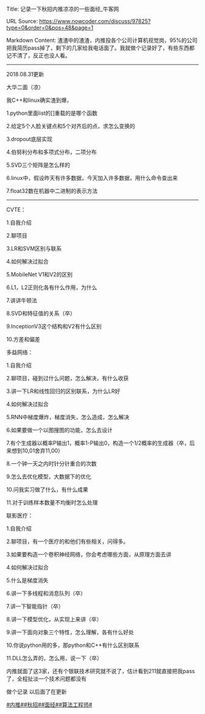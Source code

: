 Title: 记录一下秋招内推凉凉的一些面经_牛客网

URL Source: https://www.nowcoder.com/discuss/97825?type=0&order=0&pos=48&page=1

Markdown Content:
渣渣中的渣渣，内推投各个公司计算机视觉岗，95%的公司把我简历pass掉了，剩下的几家给我电话面了。我就做个记录好了，有些东西都记不清了，反正也没人看。

-------------------------------------------------------------------------------------------------

2018.08.31更新

大华二面（凉）

我C++和linux确实渣到爆，

1.python里面list的\[\]重载的是哪个函数

2.给定5个人脸关键点和5个对齐后的点，求怎么变换的

3.dropout底层实现

4.伯努利分布和多项式分布，二项分布

5.SVD三个矩阵是怎么样的

6.linux中，假设昨天有许多数据，今天加入许多数据，用什么命令查出来

7.float32数在机器中二进制的表示方法

-------------------------------------------------------------------------------------------------

CVTE：

1.自我介绍

2.聊项目

3.LR和SVM区别与联系

4.如何解决过拟合

5.MobileNet V1和V2的区别

6.L1，L2正则化各有什么作用，为什么

7.讲讲牛顿法

8.SVD和特征值的关系（卒）

9.InceptionV3这个结构和V2有什么区别

10.方差和偏差

多益网络：

1.自我介绍

2.聊项目，碰到过什么问题，怎么解决，有什么收获

3.讲一下LR和线性回归的区别联系，为什么LR好

4.如何解决过拟合

5.RNN中梯度爆炸，梯度消失，怎么造成，怎么解决

6.如果要做一个以图搜图的功能，怎么去设计

7.有个生成器以概率P输出1，概率1-P输出0，构造一个1/2概率的生成器（卒，后来想到10,01舍弃11,00）

8.一个钟一天之内时针分针重合的次数

9.怎么去优化模型，大数据下的优化

10.问我实习做了什么，有什么成果

11.对于训练样本数量不均衡时怎么处理

联影医疗：

1.自我介绍

2.聊项目，有一个医疗的和他们有些相关，问得多。

3.如果要构造一个卷积神经网络，你会考虑哪些方面，从原理方面去讲

4.如何解决过拟合

5.什么是梯度消失

6.讲一下多线程和消息队列（卒）

7.讲一下智能指针（卒）

8.讲一下模型优化，从实现上来讲（卒）

9.讲一下面向对象三个特性，怎么理解，各有什么好处

10.你说python用的多，那python和C++有什么区别联系

11.DLL怎么弄的，怎么用，说一下（卒）

内推就面了这3家，还有个银联技术研究就不说了，估计看到211就直接把我pass了，全程扯淡一个技术问题都没有

做个记录 以后面了在更新

[#内推#](https://www.nowcoder.com/creation/subject/cf8c68e5a0ae45da835c0291f459468a)[#秋招#](https://www.nowcoder.com/creation/subject/002d6ce4eab1487f9cae3241b5322732)[#面经#](https://www.nowcoder.com/creation/subject/928d551be73f40db82c0ed83286c8783)[#算法工程师#](https://www.nowcoder.com/creation/subject/146d543971d045ba84b4b8a4dd573fff)
